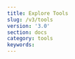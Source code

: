 ```yaml
---
title: Explore Tools
slug: /v3/tools
version: '3.0'
section: docs
category: tools
keywords:
---
```

